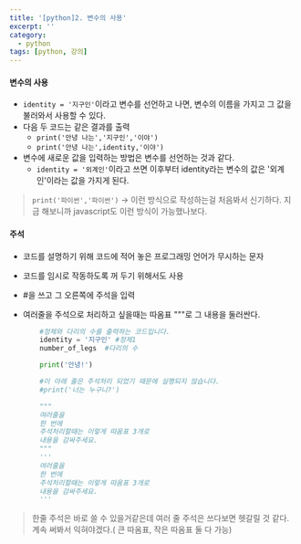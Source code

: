```yaml
---
title: '[python]2. 변수의 사용'
excerpt: ''
category:
  - python
tags: [python, 강의]
---
```


#### 변수의 사용

- `identity = '지구인'`이라고 변수를 선언하고 나면, 변수의 이름을 가지고 그 값을 불러와서 사용할 수 있다.
- 다음 두 코드는 같은 결과를 출력
  - `print('안녕 나는','지구인','이야')`
  - `print('안녕 나는',identity,'이야')`
- 변수에 새로운 값을 입력하는 방법은 변수를 선언하는 것과 같다.
  - `identity = '외계인'`이라고 쓰면 이후부터 identity라는 변수의 값은 '외계인'이라는 값을 가지게 된다.

> `print('파이썬','파이썬')` -> 이런 방식으로 작성하는걸 처음봐서 신기하다. 지금 해보니까 javascript도 이런 방식이 가능했나보다.

#### 주석

- 코드를 설명하기 위해 코드에 적어 놓은 프로그래밍 언어가 무시하는 문자

- 코드를 임시로 작동하도록 꺼 두기 위해서도 사용

- \#을 쓰고 그 오른쪽에 주석을 입력

- 여러줄을 주석으로 처리하고 싶을때는 따옴표 """로 그 내용을 둘러싼다.

  ```python
      #정체와 다리의 수를 출력하는 코드입니다.
      identity = '지구인' #정체1
      number_of_legs  #다리의 수

      print('안녕!')

      #이 아래 줄은 주석처리 되었기 때문에 실행되지 않습니다.
      #print('너는 누구니?')

      """
      여러줄을
      한 번에
      주석처리할때는 이렇게 따옴표 3개로
      내용을 감싸주세요.
      """
      '''
      여러줄을
      한 번에
      주석처리할때는 이렇게 따옴표 3개로
      내용을 감싸주세요.
      '''
  ```

> 한줄 주석은 바로 쓸 수 있을거같은데 여러 줄 주석은 쓰다보면 헷갈릴 것 같다. 계속 써봐서 익혀야겠다.( 큰 따옴표, 작은 따옴표 둘 다 가능)
